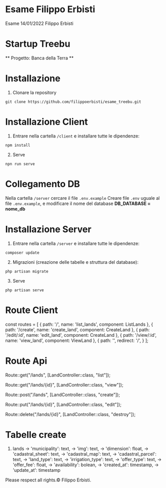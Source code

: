 # Esame Filippo Erbisti
Esame 14/01/2022
Filippo Erbisti

# Startup Treebu
** Progetto: Banca della Terra **

# Installazione 
1. Clonare la repository
```
git clone https://github.com/filippoerbisti/esame_treebu.git
```

# Installazione Client
1. Entrare nella cartella `/client` e installare tutte le dipendenze:
```
npm install
```

2. Serve
```
npn run serve
```

# Collegamento DB

Nella cartella `/server` cercare il file `.env.example`
Creare file `.env` uguale al file `.env.example`, e modificare il nome del database **DB_DATABASE = nome_db**

# Installazione Server

1. Entrare nella cartella `/server` e installare tutte le dipendenze:
```
composer update
```

2. Migrazioni (creazione delle tabelle e struttura del database):
```
php artisan migrate
```

3. Serve
```
php artisan serve
```

# Route Client
const routes = [
  {
    path: '/',
    name: 'list_lands',
    component: ListLands
  },
  {
    path: '/create',
    name: 'create_land',
    component: CreateLand
  },
  {
    path: '/edit/:id',
    name: 'edit_land',
    component: CreateLand
  },
  {
    path: '/view/:id',
    name: 'view_land',
    component: ViewLand
  },
  {
    path: '',
    redirect: '/',
  }
];

# Route Api
Route::get("/lands", [LandController::class, "list"]);

Route::get("/lands/{id}", [LandController::class, "view"]);

Route::post("/lands", [LandController::class, "create"]);

Route::put("/lands/{id}", [LandController::class, "edit"]);

Route::delete("/lands/{id}", [LandController::class, "destroy"]);

# Tabelle create
1. lands
  -> 'municipality': text,
  -> 'img': text,
  -> 'dimension': float,
  -> 'cadastral_sheet': text,
  -> 'cadastral_map': text,
  -> 'cadastral_parcel': text,
  -> 'land_type': text,
  -> 'irrigation_type': text,
  -> 'offer_type': text,
  -> 'offer_fee': float,
  -> 'availability': bolean,
  -> 'created_at': timestamp,
  -> 'update_at': timestamp
 

Please respect all rights.© Filippo Erbisti.

